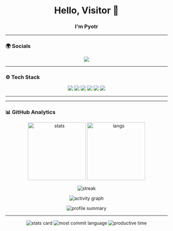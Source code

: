 <h1 align="center">Hello, Visitor 👋</h1>
<h3 align="center">I'm Pyotr</h3>

---

### 🌍 Socials
<p align="center">
  <a href="mailto:pelyovinpyotr@gmail.com"><img src="https://img.shields.io/badge/Email-D14836?style=for-the-badge&logo=gmail&logoColor=white"/></a>
</p>

---

### ⚙️ Tech Stack
<p align="center">
  <img src="https://img.shields.io/badge/Python-3776AB?style=for-the-badge&logo=python&logoColor=white"/>
  <img src="https://img.shields.io/badge/Go-00ADD8?style=for-the-badge&logo=go&logoColor=white"/>
  <img src="https://img.shields.io/badge/PostgreSQL-336791?style=for-the-badge&logo=postgresql&logoColor=white"/>
  <img src="https://img.shields.io/badge/Docker-2496ED?style=for-the-badge&logo=docker&logoColor=white"/>
  <img src="https://img.shields.io/badge/Linux-FCC624?style=for-the-badge&logo=linux&logoColor=black"/>
  <img src="https://img.shields.io/badge/Git-F05032?style=for-the-badge&logo=git&logoColor=white"/>
</p>

---


---

### 📊 GitHub Analytics

<p align="center">
  <!-- Основная статистика -->
  <img src="https://github-readme-stats.vercel.app/api?username=shengnaan&show_icons=true&theme=radical" alt="stats" height="180"/>
  
  <!-- Самые используемые языки -->
  <img src="https://github-readme-stats.vercel.app/api/top-langs/?username=shengnaan&layout=compact&theme=radical" alt="langs" height="180"/>
</p>

<p align="center">
  <!-- Подряд дни коммитов -->
  <img src="https://streak-stats.demolab.com?user=shengnaan&theme=radical&hide_border=true" alt="streak"/>
</p>

<p align="center">
  <!-- Граф активности -->
  <img src="https://github-readme-activity-graph.vercel.app/graph?username=shengnaan&theme=react-dark&hide_border=true" alt="activity graph"/>
</p>

<p align="center">
  <!-- Краткая сводка карточками -->
  <img src="https://github-profile-summary-cards.vercel.app/api/cards/profile-details?username=shengnaan&theme=radical" alt="profile summary"/>
</p>

---    
<p align="center">
  <!-- Вклад в репозитории -->
  <img src="https://github-profile-summary-cards.vercel.app/api/cards/stats?username=shengnaan&theme=radical" alt="stats card"/>
  
  <!-- Самые используемые языки -->
  <img src="https://github-profile-summary-cards.vercel.app/api/cards/most-commit-language?username=shengnaan&theme=radical" alt="most commit language"/>
  
  <!-- Активность по годам -->
  <img src="https://github-profile-summary-cards.vercel.app/api/cards/productive-time?username=shengnaan&theme=radical" alt="productive time"/>
</p>
